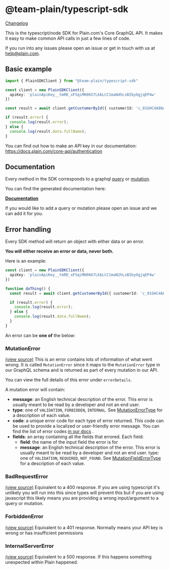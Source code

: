 # @team-plain/typescript-sdk

[Changelog]('./CHANGELOG.md')

This is the typescript/node SDK for Plain.com's Core GraphQL API.  It makes it easy to make common API calls in just a few lines of code.

If you run into any issues please open an issue or get in touch with us at help@plain.com.

## Basic example

```ts
import { PlainSDKClient } from "@team-plain/typescript-sdk"

const client = new PlainSDKClient({
  apiKey: 'plainApiKey__tmRD_xF5qiMH0657LkbLCC1maN4hLsBIbyOgjqEP4w'
})

const result = await client.getCustomerById({ customerId: 'c_01GHC4A88A9D49Q30AAWR3BN7P' });

if (result.error) {
  console.log(result.error);        
} else {
  console.log(result.data.fullName);
}
```

You can find out how to make an API key in our documentation: https://docs.plain.com/core-api/authentication


## Documentation

Every method in the SDK corresponds to a graphql [query](./src/graphql/queries/) or [mutation](./src/graphql/mutations/).

You can find the generated documentation here:

**[Documentation](https://plain-typescript-sdk-docs.vercel.app/classes/PlainSDKClient.html)**

If you would like to add a query or mutation please open an issue and we can add it for you.


## Error handling
Every SDK method will return an object with either data or an error.

**You will either receive an error or data, never both.**

Here is an example: 

```ts
const client = new PlainSDKClient({
  apiKey: 'plainApiKey__tmRD_xF5qiMH0667LkbLCC1maN2hLsBIbyOgjqEP4w'
})

function doThing() {
  const result = await client.getCustomerById({ customerId: 'c_01GHC4A88A9D49Q30AAWR3BN7P' });

  if (result.error) {
    console.log(result.error);          
  } else {
    console.log(result.data.fullName);
  }
}
```

An error can be **one of** the below:

### MutationError
[(view source)](./src/error.ts)
This is an error contains lots of information of what went wrong. It is called `MutationError` since it maps to the `MutationError` type in our GraphQL schema and is returned as part of every mutation in our API. 

You can view the full details of this error under `errorDetails`.

A mutation error will contain:
- **message**: an English technical description of the error. This error is usually meant to be read by a developer and not an end user.
- **type**: one of `VALIDATION`, `FORBIDDEN`, `INTERNAL`. See [MutationErrorType](https://docs.plain.com/core-api/reference/enums/mutation-error-type) for a description of each value.
- **code**: a unique error code for each type of error returned. This code can be used to provide a localized or user-friendly error message. You can find the list of error codes [in our docs](https://docs.plain.com/error-codes) .
- **fields**: an array containing all the fields that errored. Each field:
  - **field**: the name of the input field the error is for
  - **message**: an English technical description of the error. This error is usually meant to be read by a developer and not an end user.
type: one of `VALIDATION`, `REQUIRED`, `NOT_FOUND`. See [MutationFieldErrorType](https://docs.plain.com/core-api/reference/enums/mutation-field-error-type) for a description of each value.

### BadRequestError
[(view source)](./src/error.ts)
Equivalent to a 400 response. If you are using typescript it's unlikely you will run into this since types will prevent this but if you are using javascript this likely means you are providing a wrong input/argument to a query or mutation. 

### ForbiddenError
[(view source)](./src/error.ts)
Equivalent to a 401 response. Normally means your API key is wrong or has insufficient permissions

### InternalServerError
[(view source)](./src/error.ts)
Equivalent to a 500 response. If this happens something unexpected within Plain happened.

